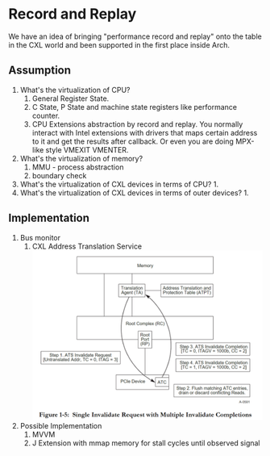 # Record and Replay
We have an idea of bringing "performance record and replay" onto the table in the CXL world and been supported in the first place inside Arch. 

## Assumption
1. What's the virtualization of CPU?
   1. General Register State.
   2. C State, P State and machine state registers like performance counter.
   3. CPU Extensions abstraction by record and replay. You normally interact with Intel extensions with drivers that maps certain address to it and get the results after callback. Or even you are doing MPX-like style VMEXIT VMENTER.
2. What's the virtualization of memory?
   1. MMU - process abstraction
   2. boundary check
3. What's the virtualization of CXL devices in terms of CPU?
   1. 
4. What's the virtualization of CXL devices in terms of outer devices?
   1. 

## Implementation
1. Bus monitor
   1. CXL Address Translation Service
![ATS](image.png)
2. Possible Implementation
   1. MVVM
   2. J Extension with mmap memory for stall cycles until observed signal
